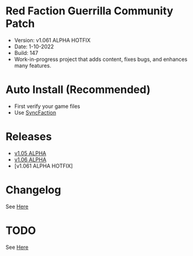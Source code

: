 # Red Faction Guerrilla Community Patch
- Version: v1.061 ALPHA HOTFIX
- Date: 1-10-2022
- Build: 147
- Work-in-progress project that adds content, fixes bugs, and enhances many features.

# Auto Install (Recommended)
- First verify your game files
- Use [SyncFaction](https://www.factionfiles.com/ff.php?action=file&id=6249) 

# Releases
- [v1.05 ALPHA](https://www.factionfiles.com/ff.php?action=file&id=6247)
- [v1.06 ALPHA](https://www.factionfiles.com/ff.php?action=file&id=6259)
- [v1.061 ALPHA HOTFIX]

# Changelog
See [Here](https://raw.githubusercontent.com/CamoRF/Red-Faction-Guerrilla-Community-Patch/main/changelog.txt)

# TODO
See [Here](https://raw.githubusercontent.com/CamoRF/Red-Faction-Guerrilla-Community-Patch/main/to_do_list.txt)
